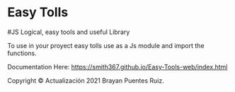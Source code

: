 # Easy Tolls


#JS Logical, easy tools and useful Library

To use in your proyect easy tolls use as a Js module and import the functions. 

Documentation Here: https://smith367.github.io/Easy-Tools-web/index.html


Copyright © Actualización 2021 Brayan Puentes Ruiz.
